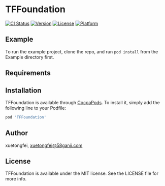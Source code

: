 # TFFoundation

[![CI Status](https://img.shields.io/travis/xuetongfei/TFFoundation.svg?style=flat)](https://travis-ci.org/xuetongfei/TFFoundation)
[![Version](https://img.shields.io/cocoapods/v/TFFoundation.svg?style=flat)](https://cocoapods.org/pods/TFFoundation)
[![License](https://img.shields.io/cocoapods/l/TFFoundation.svg?style=flat)](https://cocoapods.org/pods/TFFoundation)
[![Platform](https://img.shields.io/cocoapods/p/TFFoundation.svg?style=flat)](https://cocoapods.org/pods/TFFoundation)

## Example

To run the example project, clone the repo, and run `pod install` from the Example directory first.

## Requirements

## Installation

TFFoundation is available through [CocoaPods](https://cocoapods.org). To install
it, simply add the following line to your Podfile:

```ruby
pod 'TFFoundation'
```

## Author

xuetongfei, xuetongfei@58ganji.com

## License

TFFoundation is available under the MIT license. See the LICENSE file for more info.
